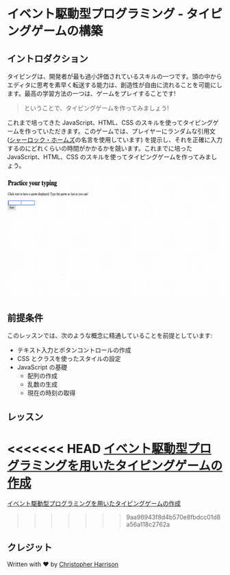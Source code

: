 # イベント駆動型プログラミング - タイピングゲームの構築

## イントロダクション

タイピングは、開発者が最も過小評価されているスキルの一つです。頭の中からエディタに思考を素早く転送する能力は、創造性が自由に流れることを可能にします。最高の学習方法の一つは、ゲームをプレイすることです!

> ということで、タイピングゲームを作ってみましょう!

これまで培ってきた JavaScript、HTML、CSS のスキルを使ってタイピングゲームを作っていただきます。このゲームでは、プレイヤーにランダムな引用文 ([シャーロック・ホームズ](https://en.wikipedia.org/wiki/Sherlock_Holmes)の名言を使用しています) を提示し、それを正確に入力するのにどれくらいの時間がかかるかを競います。これまでに培った JavaScript、HTML、CSS のスキルを使ってタイピングゲームを作ってみましょう。

![demo](../images/demo.gif)

## 前提条件

このレッスンでは、次のような概念に精通していることを前提としています:

- テキスト入力とボタンコントロールの作成
- CSS とクラスを使ったスタイルの設定
- JavaScript の基礎
  - 配列の作成
  - 乱数の生成
  - 現在の時刻の取得

## レッスン

<<<<<<< HEAD
[イベント駆動型プログラミングを用いたタイピングゲームの作成](./typing-game/translations/README.ja.md)
=======
[イベント駆動型プログラミングを用いたタイピングゲームの作成](../typing-game/translations/README.ja.md)
>>>>>>> 9aa98943f8d4b570e8fbdcc01d8a56a118c2762a

## クレジット

Written with ♥️ by [Christopher Harrison](http://www.twitter.com/geektrainer)
